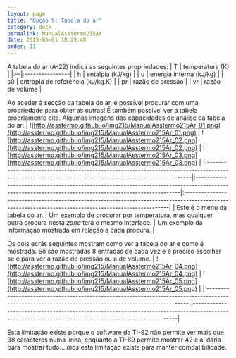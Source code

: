 ```yaml
---
layout: page
title: "Opção 9: Tabela do ar"
category: dock
permalink: ManualAsstermo215Ar
date: 2015-05-01 18:29:40
order: 11
---
```


A tabela do ar (A-22) indica as seguintes propriedades:
| T | temperatura (K) |
|:--|:----------------|
| h | entalpia (kJ/kg) |
| u | energia interna (kJ/kg) |
| s0 | entropia de referência (kJ/kg.K) |
| pr | razão de pressão |
| vr | razão de volume |

Ao aceder à secção da tabela do ar, é possível procurar com uma propriedade para obter as outras! É também possível ver a tabela propriamente dita. Algumas imagens das capacidades de análise da tabela do ar:
| ![http://asstermo.github.io/img215/ManualAsstermo215Ar_01.png](http://asstermo.github.io/img215/ManualAsstermo215Ar_01.png) | ![http://asstermo.github.io/img215/ManualAsstermo215Ar_02.png](http://asstermo.github.io/img215/ManualAsstermo215Ar_02.png) | ![http://asstermo.github.io/img215/ManualAsstermo215Ar_03.png](http://asstermo.github.io/img215/ManualAsstermo215Ar_03.png) |
|:------------------------------------------------------------------------------------------------------------------------------------------------------|:------------------------------------------------------------------------------------------------------------------------------------------------------|:------------------------------------------------------------------------------------------------------------------------------------------------------|
| Este é o menu da tabela do ar.                                                                                                                       | Um exemplo de procurar por temperatura, mas qualquer outra procura nesta _zona_ terá o mesmo interface.                                              | Um exemplo da informação mostrada em relação a cada procura.                                                                                      |

Os dois ecrãs seguintes mostram como ver a tabela do ar e como é mostrada. Só são mostradas 8 entradas de cada vez e é preciso escolher se é para ver a razão de pressão ou a de volume.
| ![http://asstermo.github.io/img215/ManualAsstermo215Ar_04.png](http://asstermo.github.io/img215/ManualAsstermo215Ar_04.png) | ![http://asstermo.github.io/img215/ManualAsstermo215Ar_05.png](http://asstermo.github.io/img215/ManualAsstermo215Ar_05.png) |
|:------------------------------------------------------------------------------------------------------------------------------------------------------|:------------------------------------------------------------------------------------------------------------------------------------------------------|

Esta limitação existe porque o software da TI-92 não permite ver mais que 38 caracteres numa linha, enquanto a TI-89 permite mostrar 42 e aí daria para mostrar tudo... _mas_ esta limitação existe para manter compatibilidade.